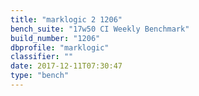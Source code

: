 ```yaml
---
title: "marklogic 2 1206"
bench_suite: "17w50 CI Weekly Benchmark"
build_number: "1206"
dbprofile: "marklogic"
classifier: ""
date: 2017-12-11T07:30:47
type: "bench"
---
```

